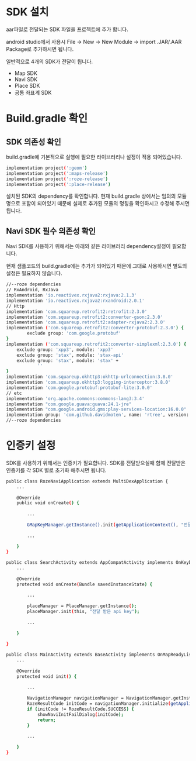 # SDK 설치
aar파일로 전달되는 SDK 파일을 프로젝트에 추가 합니다. 

android studio에서 사용시 File -> New -> New Module -> import .JAR/.AAR Package로 추가하시면 됩니다.

일반적으로 4개의 SDK가 전달이 됩니다.

 * Map SDK 
 * Navi SDK
 * Place SDK
 * 공통 좌표계 SDK

# Build.gradle 확인
## SDK 의존성 확인
build.gradle에 기본적으로 실행에 필요한 라이브러리나 설정이 적용 되어있습니다.
```bash
implementation project(':geom')
implementation project(':maps-release')
implementation project(':roze-release')
implementation project(':place-release')
```

설치된 SDK의 dependency를 확인합니다. 현재 build.gradle 상에서는 임의의 모듈명으로 포함이 되어있기 때문에
실제로 추가된 모듈의 명칭을 확인하시고 수정해 주시면 됩니다.

## Navi SDK 필수 의존성 확인
Navi SDK를 사용하기 위해서는 아래와 같은 라이브러리 dependency설정이 필요합니다.

현재 샘플코드의 build.gradle에는 추가가 되어있기 때문에 그대로 사용하시면 별도의 설정은 필요하지 않습니다.

```bash
//--roze dependencies
// RxAndroid, RxJava
implementation 'io.reactivex.rxjava2:rxjava:2.1.3'
implementation 'io.reactivex.rxjava2:rxandroid:2.0.1'
// Http
implementation 'com.squareup.retrofit2:retrofit:2.3.0'
implementation 'com.squareup.retrofit2:converter-gson:2.3.0'
implementation 'com.squareup.retrofit2:adapter-rxjava2:2.3.0'
implementation ('com.squareup.retrofit2:converter-protobuf:2.3.0') {
        exclude group: 'com.google.protobuf'
}
implementation ('com.squareup.retrofit2:converter-simplexml:2.3.0') {
	exclude group: 'xpp3', module: 'xpp3'
	exclude group: 'stax', module: 'stax-api'
	exclude group: 'stax', module: 'stax' +
			''
}
implementation 'com.squareup.okhttp3:okhttp-urlconnection:3.8.0'
implementation 'com.squareup.okhttp3:logging-interceptor:3.8.0'
implementation 'com.google.protobuf:protobuf-lite:3.0.0'
// etc
implementation 'org.apache.commons:commons-lang3:3.4'
implementation "com.google.guava:guava:24.1-jre"
implementation "com.google.android.gms:play-services-location:16.0.0"
implementation group: 'com.github.davidmoten', name: 'rtree', version: '0.8-RC10'
//--roze dependencies
```

# 인증키 설정
SDK를 사용하기 위해서는 인증키가 필요합니다. SDK를 전달받으실때 함께 전달받은 인증키를 각 SDK 별로 초기화 해주시면 됩니다.

```bash
public class RozeNaviApplication extends MultiDexApplication {
	...
	
	@Override
    public void onCreate() {
	
		...
	
		GMapKeyManager.getInstance().init(getApplicationContext(), "전달 받은 api key");
		
		...
		
	}
}

public class SearchActivity extends AppCompatActivity implements OnKeyboardVisibilityListener {
	...
	
	@Override
    protected void onCreate(Bundle savedInstanceState) {
	
		...
		
		placeManager = PlaceManager.getInstance();
		placeManager.init(this, "전달 받은 api key");
		
		...
		
	}
	
}

public class MainActivity extends BaseActivity implements OnMapReadyListener {
	...
	
	@Override
    protected void init() {
		
		...
		
		NavigationManager navigationManager = NavigationManager.getInstance();        
        RozeResultCode initCode = navigationManager.initialize(getApplicationContext(), "전달 받은 api key");
        if (initCode != RozeResultCode.SUCCESS) {
            showNaviInitFailDialog(initCode);
            return;
        }
		
		...
		
	}
}

```